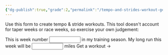 ```yaml
---
{"dg-publish":true,"grade":2,"permalink":"/tempo-and-strides-workout-generator/","dgPassFrontmatter":true}
---
```



Use this form to create tempo & stride workouts. This tool doesn't account for taper weeks or race weeks, so exercise your own judgement:

<div><form>
<label>
  This is week number
  <input type="number" id="gen-week" style="width: 100px;" />
  in my training season.
</label>
<label>
  My long run this week will be
  <input type="number" id="gen-miles" style="width: 100px;" />
  miles
</label>
<a id="gen-workout">Get a workout &rarr;</a>
</form>
<ul id="gen-display"></ul>
<script>
const miles = document.getElementById('gen-miles').value;
const week = document.getElementById('gen-week').value;
const button = document.getElementById('gen-workout');
const outputter = document.getElementById('gen-display');
button.onclick = function(e) {
    e.preventDefault();
    const longerInt = Math.round(miles * 0.6);
    const shorterInt = miles - longerInt;
    let speedString = '5 x (90 seconds fast, 3 minutes rest)';
    const workoutarr = [];
    if(week % 2 === 0) {
        workoutarr.push(`${shorterInt} minutes tempo, ${shorterInt / 2} minutes rest`);
        workoutarr.push(`${longerInt} minutes tempo, then straight into:`);
        workoutarr.push('5 x (60 seconds fast, 2 minutes rest)');
    } else {
        workoutarr.push(`${longerInt} minutes tempo, ${longerInt / 2} minutes rest`);
        workoutarr.push(`${shorterInt} minutes tempo, then straight into:`);
        workoutarr.push('5 x (90 seconds fast, 3 minutes rest)');
    }
    outputter.innerHTML =`<li>${workoutarr.join('</li><li>')}</li>`;
};
</script></div>